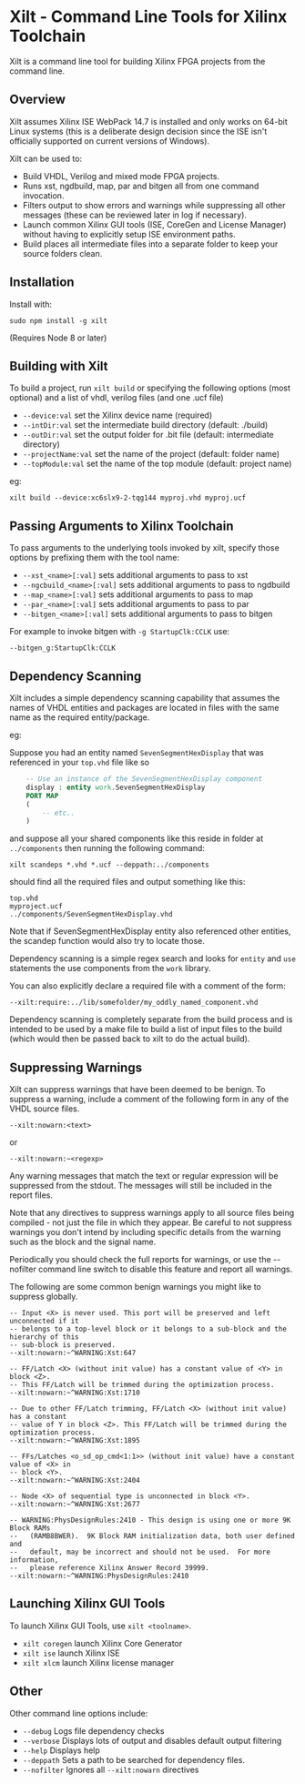 # Xilt - Command Line Tools for Xilinx Toolchain

Xilt is a command line tool for building Xilinx FPGA projects from the command line.

## Overview

Xilt assumes Xilinx ISE WebPack 14.7 is installed and only works on 64-bit Linux systems (this is a deliberate
design decision since the ISE isn't officially supported on current versions of Windows).

Xilt can be used to:

* Build VHDL, Verilog and mixed mode FPGA projects.
* Runs xst, ngdbuild, map, par and bitgen all from one command invocation.
* Filters output to show errors and warnings while suppressing all other messages (these can be reviewed later in log if necessary).
* Launch common Xilinx GUI tools (ISE, CoreGen and License Manager) without having to explicitly setup ISE environment paths.
* Build places all intermediate files into a separate folder to keep your source folders clean.

## Installation

Install with:

    sudo npm install -g xilt

(Requires Node 8 or later)

## Building with Xilt

To build a project, run `xilt build` or specifying the following options (most optional) and a list of vhdl, verilog files (and one .ucf file)

* `--device:val`            set the Xilinx device name (required)
* `--intDir:val`            set the intermediate build directory (default: ./build)
* `--outDir:val`            set the output folder for .bit file (default: intermediate directory)
* `--projectName:val`       set the name of the project (default: folder name)
* `--topModule:val`         set the name of the top module (default: project name)

eg:

    xilt build --device:xc6slx9-2-tqg144 myproj.vhd myproj.ucf

## Passing Arguments to Xilinx Toolchain

To pass arguments to the underlying tools invoked by xilt, specify those options by prefixing them with the tool name:


* `--xst_<name>[:val]`      sets additional arguments to pass to xst
* `--ngcbuild_<name>[:val]` sets additional arguments to pass to ngdbuild
* `--map_<name>[:val]`      sets additional arguments to pass to map
* `--par_<name>[:val]`      sets additional arguments to pass to par
* `--bitgen_<name>[:val]`   sets additional arguments to pass to bitgen

For example to invoke  bitgen with `-g StartupClk:CCLK` use:

    --bitgen_g:StartupClk:CCLK
    
## Dependency Scanning

Xilt includes a simple dependency scanning capability that assumes the names
of VHDL entities and packages are located in files with the same name as the
required entity/package.

eg: 

Suppose you had an entity named `SevenSegmentHexDisplay` that was referenced
in your `top.vhd` file like so

```vhdl
	-- Use an instance of the SevenSegmentHexDisplay component
	display : entity work.SevenSegmentHexDisplay
	PORT MAP 
	(
        -- etc..
    )
```

and suppose all your shared components like this reside in folder at `../components`
then running the following command:

```
xilt scandeps *.vhd *.ucf --deppath:../components
```

should find all the required files and output something like this:

```
top.vhd
myproject.ucf
../components/SevenSegmentHexDisplay.vhd
```

Note that if SevenSegmentHexDisplay entity also referenced other entities, the 
scandep function would also try to locate those.

Dependency scanning is a simple regex search and looks for `entity` and `use` 
statements the use components from the `work` library.  

You can also explicitly declare a required file with a comment of the form:

```
--xilt:require:../lib/somefolder/my_oddly_named_component.vhd
```

Dependency scanning is completely separate from the build process and 
is intended to be used by a make file to build a list of input files to the build
(which would then be passed back to xilt to do the actual build).


## Suppressing Warnings

Xilt can suppress warnings that have been deemed to be benign.  To suppress
a warning, include a comment of the following form in any of the VHDL source 
files.

~~~
--xilt:nowarn:<text>
~~~

or

~~~
--xilt:nowarn:~<regexp>
~~~

Any warning messages that match the text or regular expression will be suppressed
from the stdout.  The messages will still be included in the report files.

Note that any directives to suppress warnings apply to all source files being
compiled - not just the file in which they appear.  Be careful to not suppress 
warnings you don't intend by including specific details from the warning  such 
as the block and the signal name.

Periodically you should check the full reports for warnings, or use the --nofilter
command line switch to disable this feature and report all warnings.

The following are some common benign warnings you might like to suppress globally.

~~~
-- Input <X> is never used. This port will be preserved and left unconnected if it 
-- belongs to a top-level block or it belongs to a sub-block and the hierarchy of this 
-- sub-block is preserved.
--xilt:nowarn:~^WARNING:Xst:647

-- FF/Latch <X> (without init value) has a constant value of <Y> in block <Z>. 
-- This FF/Latch will be trimmed during the optimization process.
--xilt:nowarn:~^WARNING:Xst:1710

-- Due to other FF/Latch trimming, FF/Latch <X> (without init value) has a constant
-- value of Y in block <Z>. This FF/Latch will be trimmed during the optimization process.
--xilt:nowarn:~^WARNING:Xst:1895

-- FFs/Latches <o_sd_op_cmd<1:1>> (without init value) have a constant value of <X> in 
-- block <Y>.
--xilt:nowarn:~^WARNING:Xst:2404

-- Node <X> of sequential type is unconnected in block <Y>.
--xilt:nowarn:~^WARNING:Xst:2677

-- WARNING:PhysDesignRules:2410 - This design is using one or more 9K Block RAMs
--   (RAMB8BWER).  9K Block RAM initialization data, both user defined and
--   default, may be incorrect and should not be used.  For more information,
--   please reference Xilinx Answer Record 39999.
--xilt:nowarn:~^WARNING:PhysDesignRules:2410
~~~




## Launching Xilinx GUI Tools

To launch Xilinx GUI Tools, use `xilt <toolname>`.

* `xilt coregen`                 launch Xilinx Core Generator
* `xilt ise`                     launch Xilinx ISE
* `xilt xlcm`                    launch Xilinx license manager


## Other

Other command line options include:

* `--debug` Logs file dependency checks
* `--verbose` Displays lots of output and disables default output filtering
* `--help` Displays help
* `--deppath` Sets a path to be searched for dependency files.
* `--nofilter` Ignores all `--xilt:nowarn` directives
